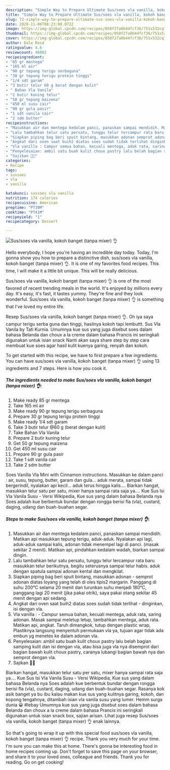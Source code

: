 ```yaml
---
description: "Simple Way to Prepare Ultimate Sus/soes vla vanilla, kokoh banget (tanpa mixer) 👌"
title: "Simple Way to Prepare Ultimate Sus/soes vla vanilla, kokoh banget (tanpa mixer) 👌"
slug: 72-simple-way-to-prepare-ultimate-sus-soes-vla-vanilla-kokoh-banget-tanpa-mixer
date: 2020-11-06T08:23:00.072Z
image: https://img-global.cpcdn.com/recipes/050f27a0b44fcf36/751x532cq70/sussoes-vla-vanilla-kokoh-banget-tanpa-mixer-👌-foto-resep-utama.jpg
thumbnail: https://img-global.cpcdn.com/recipes/050f27a0b44fcf36/751x532cq70/sussoes-vla-vanilla-kokoh-banget-tanpa-mixer-👌-foto-resep-utama.jpg
cover: https://img-global.cpcdn.com/recipes/050f27a0b44fcf36/751x532cq70/sussoes-vla-vanilla-kokoh-banget-tanpa-mixer-👌-foto-resep-utama.jpg
author: Dale Reid
ratingvalue: 4.6
reviewcount: 46002
recipeingredient:
- "85 gr mentega"
- "165 ml air"
- "90 gr tepung terigu serbaguna"
- "30 gr tepung terigu protein tinggi"
- "1/4 sdt garam"
- "3 butir telur 60 g berat dengan kulit"
- " Bahan Vla Vanila"
- "2 butir kuning telur"
- "50 gr tepung maizena"
- "450 ml susu cair"
- "90 gr gula pasir"
- "1 sdt vanila cair"
- "2 sdm butter"
recipeinstructions:
- "Masukkan air dan mentega kedalam panci, panaskan sampai mendidih. Matikan api masukkan tepung terigu, aduk-aduk. Nyalakan api lagi, aduk-aduk sampai kalis, adonan tidak menempel lagi di panci. (masak sekitar 2 menit). Matikan api, pindahkan kedalam wadah, biarkan sampai dingin."
- "Lalu tambahkan telur satu persatu, tunggu telur tercampur rata baru masukkan telur berikutnya, begitu seterusnya sampai telur habis. aduk dengan spatula sampai adonan kental dan mengkilat."
- "Siapkan piping bag beri spuit bintang, masukkan adonan semprot adonan diatas loyang yang telah di oles tipis2 margarin. Panggang di suhu 200℃ selama 20 menit dan turunkan suhu menjadi 180℃, panggang lagi 20 menit (jika pakai otrik), saya pakai otang sekitar 45 menit dengan api sedang."
- "Angkat dari oven saat buih2 diatas soes sudah tidak terlihat dinginkan, isi dengan vla."
- "Vla vanilla : Campur semua bahan, kecuali mentega, aduk rata, saring adonan. Masak sampai meletup letup, tambahkan mentega, aduk rata. Matikan api, angkat. Taruh dimangkok, tutup dengan plastic wrap, Plastiknya langsung menyentuh permukaan vla ya, tujuan agar tidak ada embun yg menetes ke dalam adonan vla."
- "Penyelesaian: ambil satu buah kulit choux pastry lalu belah bagian samping kulit dan isi dengan vla, atau bisa juga vla nya disemprot dari bagian bawah kulit choux pastry, caranya lubangi bagian bawah nya dan semprot dengan vla."
- "Sajikan 🤗😘"
categories:
- Recipe
tags:
- sussoes
- vla
- vanilla

katakunci: sussoes vla vanilla 
nutrition: 174 calories
recipecuisine: American
preptime: "PT30M"
cooktime: "PT41M"
recipeyield: "1"
recipecategory: Dessert

---
```



![Sus/soes vla vanilla, kokoh banget (tanpa mixer) 👌](https://img-global.cpcdn.com/recipes/050f27a0b44fcf36/751x532cq70/sussoes-vla-vanilla-kokoh-banget-tanpa-mixer-👌-foto-resep-utama.jpg)

Hello everybody, I hope you're having an incredible day today. Today, I'm gonna show you how to prepare a distinctive dish, sus/soes vla vanilla, kokoh banget (tanpa mixer) 👌. It is one of my favorites food recipes. This time, I will make it a little bit unique. This will be really delicious.

Sus/soes vla vanilla, kokoh banget (tanpa mixer) 👌 is one of the most favored of recent trending meals in the world. It's enjoyed by millions every day. It's easy, it's fast, it tastes yummy. They're fine and they look wonderful. Sus/soes vla vanilla, kokoh banget (tanpa mixer) 👌 is something that I've loved my entire life.

Resep Sus/soes vla vanilla, kokoh banget (tanpa mixer) 👌. Oh iya saya campur terigu serba guna dan tinggi, hasilnya kokoh tapi lembuttt. Sus Vla Vanila by Tati Kurnia. Umumnya kue sus yang juga disebut soes dalam bahasa Belanda dan choux a la creme dalam bahasa Prancis ini seringkali digunakan untuk isian snack Nanti akan saya share step by step cara membuat kue soes agar hasil kulit kuenya garing, renyah dan kokoh.


To get started with this recipe, we have to first prepare a few ingredients. You can have sus/soes vla vanilla, kokoh banget (tanpa mixer) 👌 using 13 ingredients and 7 steps. Here is how you cook it.

<!--inarticleads1-->

##### The ingredients needed to make Sus/soes vla vanilla, kokoh banget (tanpa mixer) 👌:

1. Make ready 85 gr mentega
1. Take 165 ml air
1. Make ready 90 gr tepung terigu serbaguna
1. Prepare 30 gr tepung terigu protein tinggi
1. Make ready 1/4 sdt garam
1. Take 3 butir telur @60 g (berat dengan kulit)
1. Take  Bahan Vla Vanila
1. Prepare 2 butir kuning telur
1. Get 50 gr tepung maizena
1. Get 450 ml susu cair
1. Prepare 90 gr gula pasir
1. Take 1 sdt vanila cair
1. Take 2 sdm butter


Soes Vanilla Vla Mini with Cinnamon instructions. Masukkan ke dalam panci : air, susu, tepung, butter, garam dan gula… aduk merata, sampai tidak bergerindil, nyalakan api kecil… aduk terus hingga kalis…. Biarkan hangat, masukkan telur satu per satu, mixer hanya sampai rata saja ya…. Kue Sus Isi Vla Vanila Susu - Versi Wikipedia, Kue sus yang dalam bahasa Belanda nya Soes adalah kue berbentuk bundar dengan rongga berisi fla (vla), custard, daging, udang dan buah-buahan segar. 

<!--inarticleads2-->

##### Steps to make Sus/soes vla vanilla, kokoh banget (tanpa mixer) 👌:

1. Masukkan air dan mentega kedalam panci, panaskan sampai mendidih. Matikan api masukkan tepung terigu, aduk-aduk. Nyalakan api lagi, aduk-aduk sampai kalis, adonan tidak menempel lagi di panci. (masak sekitar 2 menit). Matikan api, pindahkan kedalam wadah, biarkan sampai dingin.
1. Lalu tambahkan telur satu persatu, tunggu telur tercampur rata baru masukkan telur berikutnya, begitu seterusnya sampai telur habis. aduk dengan spatula sampai adonan kental dan mengkilat.
1. Siapkan piping bag beri spuit bintang, masukkan adonan - semprot adonan diatas loyang yang telah di oles tipis2 margarin. Panggang di suhu 200℃ selama 20 menit dan turunkan suhu menjadi 180℃, panggang lagi 20 menit (jika pakai otrik), saya pakai otang sekitar 45 menit dengan api sedang.
1. Angkat dari oven saat buih2 diatas soes sudah tidak terlihat - dinginkan, isi dengan vla.
1. Vla vanilla : - Campur semua bahan, kecuali mentega, aduk rata, saring adonan. Masak sampai meletup letup, tambahkan mentega, aduk rata. Matikan api, angkat. Taruh dimangkok, tutup dengan plastic wrap, Plastiknya langsung menyentuh permukaan vla ya, tujuan agar tidak ada embun yg menetes ke dalam adonan vla.
1. Penyelesaian: ambil satu buah kulit choux pastry lalu belah bagian samping kulit dan isi dengan vla, atau bisa juga vla nya disemprot dari bagian bawah kulit choux pastry, caranya lubangi bagian bawah nya dan semprot dengan vla.
1. Sajikan 🤗😘


Biarkan hangat, masukkan telur satu per satu, mixer hanya sampai rata saja ya…. Kue Sus Isi Vla Vanila Susu - Versi Wikipedia, Kue sus yang dalam bahasa Belanda nya Soes adalah kue berbentuk bundar dengan rongga berisi fla (vla), custard, daging, udang dan buah-buahan segar. Rasanya kok asik banget ya bu ibu kalau makan kue sus yang kulitnya garing, kokoh, dan kopong tengahnya, ditambah isian vla vanila susu yang lumer. Hemm surga dunia 😀 #lebay Umumnya kue sus yang juga disebut soes dalam bahasa Belanda dan choux a la creme dalam bahasa Prancis ini seringkali digunakan untuk isian snack box, sajian arisan. Lihat juga resep Sus/soes vla vanilla, kokoh banget (tanpa mixer) 👌 enak lainnya. 

So that's going to wrap it up with this special food sus/soes vla vanilla, kokoh banget (tanpa mixer) 👌 recipe. Thank you very much for your time. I'm sure you can make this at home. There's gonna be interesting food in home recipes coming up. Don't forget to save this page on your browser, and share it to your loved ones, colleague and friends. Thank you for reading. Go on get cooking!
